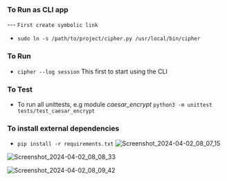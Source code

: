 
### To Run as CLI app
--- `First create symbolic link`
* `sudo ln -s /path/to/project/cipher.py /usr/local/bin/cipher`


### To Run

* `cipher --log session`  This first to start using the CLI


### To Test

* To run all unittests, e.g module *caesar_encrypt* `python3 -m unittest tests/test_caesar_encrypt`


### To install external dependencies

* `pip install -r requirements.txt`
![Screenshot_2024-04-02_08_07_15](https://github.com/scelokhoza/Encryption_Decryption/assets/107026826/cd621d49-3b50-4de0-a998-d628f69eb387)

![Screenshot_2024-04-02_08_08_33](https://github.com/scelokhoza/Encryption_Decryption/assets/107026826/8f14d63b-eec5-4a96-a251-6f254bd43f0f)

![Screenshot_2024-04-02_08_09_42](https://github.com/scelokhoza/Encryption_Decryption/assets/107026826/caf0b1cf-284e-4a63-985b-c681258c964a)
